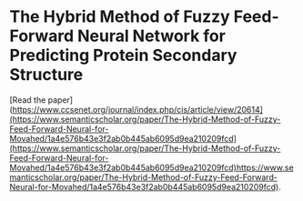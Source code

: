 # The Hybrid Method of Fuzzy Feed-Forward Neural Network for Predicting Protein Secondary Structure
[Read the paper](https://www.ccsenet.org/journal/index.php/cis/article/view/20614](https://www.semanticscholar.org/paper/The-Hybrid-Method-of-Fuzzy-Feed-Forward-Neural-for-Movahed/1a4e576b43e3f2ab0b445ab6095d9ea210209fcd](https://www.semanticscholar.org/paper/The-Hybrid-Method-of-Fuzzy-Feed-Forward-Neural-for-Movahed/1a4e576b43e3f2ab0b445ab6095d9ea210209fcd)https://www.semanticscholar.org/paper/The-Hybrid-Method-of-Fuzzy-Feed-Forward-Neural-for-Movahed/1a4e576b43e3f2ab0b445ab6095d9ea210209fcd).

